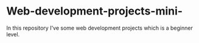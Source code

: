 # Web-development-projects-mini-
In this repository I've some web development projects which is a beginner level.

